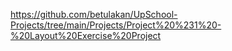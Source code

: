 https://github.com/betulakan/UpSchool-Projects/tree/main/Projects/Project%20%231%20-%20Layout%20Exercise%20Project
